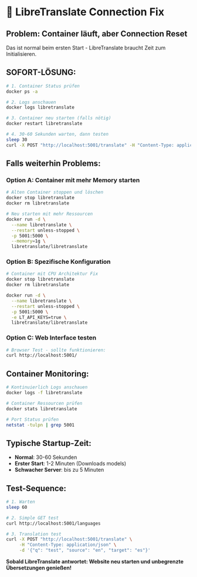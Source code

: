 # 🔧 LibreTranslate Connection Fix

## Problem: Container läuft, aber Connection Reset

Das ist normal beim ersten Start - LibreTranslate braucht Zeit zum Initialisieren.

## SOFORT-LÖSUNG:

```bash
# 1. Container Status prüfen
docker ps -a

# 2. Logs anschauen
docker logs libretranslate

# 3. Container neu starten (falls nötig)
docker restart libretranslate

# 4. 30-60 Sekunden warten, dann testen
sleep 30
curl -X POST "http://localhost:5001/translate" -H "Content-Type: application/json" -d '{"q": "Hallo", "source": "de", "target": "es"}'
```

## Falls weiterhin Problems:

### Option A: Container mit mehr Memory starten
```bash
# Alten Container stoppen und löschen
docker stop libretranslate
docker rm libretranslate

# Neu starten mit mehr Ressourcen
docker run -d \
  --name libretranslate \
  --restart unless-stopped \
  -p 5001:5000 \
  --memory=1g \
  libretranslate/libretranslate
```

### Option B: Spezifische Konfiguration
```bash
# Container mit CPU Architektur Fix
docker stop libretranslate
docker rm libretranslate

docker run -d \
  --name libretranslate \
  --restart unless-stopped \
  -p 5001:5000 \
  -e LT_API_KEYS=true \
  libretranslate/libretranslate
```

### Option C: Web Interface testen
```bash
# Browser Test - sollte funktionieren:
curl http://localhost:5001/
```

## Container Monitoring:
```bash
# Kontinuierlich Logs anschauen
docker logs -f libretranslate

# Container Ressourcen prüfen
docker stats libretranslate

# Port Status prüfen  
netstat -tulpn | grep 5001
```

## Typische Startup-Zeit:
- **Normal**: 30-60 Sekunden
- **Erster Start**: 1-2 Minuten (Downloads models)
- **Schwacher Server**: bis zu 5 Minuten

## Test-Sequence:
```bash
# 1. Warten
sleep 60

# 2. Simple GET test
curl http://localhost:5001/languages

# 3. Translation test
curl -X POST "http://localhost:5001/translate" \
     -H "Content-Type: application/json" \
     -d '{"q": "test", "source": "en", "target": "es"}'
```

**Sobald LibreTranslate antwortet: Website neu starten und unbegrenzte Übersetzungen genießen!**